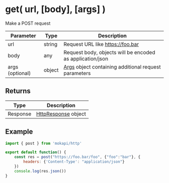 # get( url, [body], [args] )

Make a POST request

| Parameter       | Type   | Description                                                                                      |
|-----------------|--------|--------------------------------------------------------------------------------------------------|
| url             | string | Request URL like https://foo.bar                                                                 |
| body            | any    | Request body, objects will be encoded as application/json                                        |
| args (optional) | object | [Args](/docs/javascript-api/mokapi-http/args.md) object containing additional request parameters |

## Returns

| Type     | Description                                                             |
|----------|-------------------------------------------------------------------------|
| Response | [HttpResponse](/docs/javascript-api/mokapi-http/httpresponse.md) object |

## Example

```javascript
import { post } from 'mokapi/http'

export default function() {
    const res = post("https://foo.bar/foo", {"foo":"bar"}, {
        headers: {'Content-Type': "application/json"}
    })
    console.log(res.json())
}
```